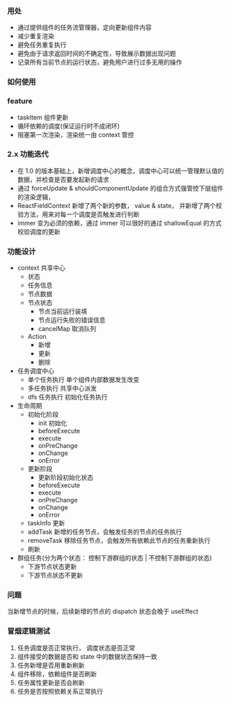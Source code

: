 ### 用处

- 通过提供组件的任务流管理器，定向更新组件内容
- 减少重复渲染
- 避免任务重复执行
- 避免由于请求返回时间的不确定性，导致展示数据出现问题
- 记录所有当前节点的运行状态，避免用户进行过多无用的操作

### 如何使用

### feature

- taskItem 组件更新
- 循环依赖的调度(保证运行时不成闭环)
- 阻塞第一次渲染，渲染统一由 context 管控

### 2.x 功能迭代

- 在 1.0 的版本基础上，新增调度中心的概念，调度中心可以统一管理默认值的数据，并检查是否要发起新的请求
- 通过 forceUpdate & shouldComponentUpdate 的组合方式强管控下层组件的渲染逻辑，
- ReactFieldContext 新增了两个新的参数， value & state， 并新增了两个校验方法，用来对每一个调度是否触发进行判断
- immer 变为必须的依赖，通过 immer 可以很好的通过 shallowEqual 的方式校验调度的更新

### 功能设计

- context 共享中心
  - 状态
  - 任务信息
  - 节点数据
  - 节点状态
    - 节点当前运行装填
    - 节点运行失败的错误信息
    - cancelMap 取消队列
  - Action
    - 新增
    - 更新
    - 删除
- 任务调度中心
  - 单个任务执行 单个组件内部数据发生改变
  - 多任务执行 共享中心派发
  - dfs 任务执行 初始化任务执行
- 生命周期
  - 初始化阶段
    - init 初始化
    - beforeExecute
    - execute
    - onPreChange
    - onChange
    - onError
  - 更新阶段
    - 更新阶段初始化状态
    - beforeExecute
    - execute
    - onPreChange
    - onChange
    - onError
  - taskInfo 更新
  - addTask
    新增的任务节点，会触发任务的节点的任务执行
  - removeTask
    移除任务节点，会触发所有依赖此节点的任务重新执行
  - 刷新
- 群组任务(分为两个状态： 控制下游群组的状态 | 不控制下游群组的状态)
  - 下游节点状态更新
  - 下游节点状态不更新

### 问题

当新增节点的时候，后续新增的节点的 dispatch 状态会晚于 useEffect

### 冒烟逻辑测试

1. 任务调度是否正常执行， 调度状态是否正常
2. 组件接受的数据是否和 state 中的数据状态保持一致
3. 任务新增是否用重新刷新
4. 组件移除，依赖组件是否刷新
5. 任务属性更新是否会刷新
6. 任务是否按照依赖关系正常执行
